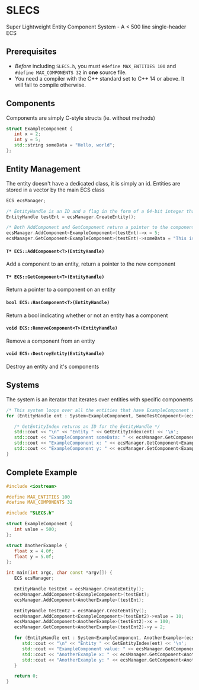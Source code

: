 # SLECS
Super Lightweight Entity Component System - A < 500 line single-header ECS

## Prerequisites
 - *Before* including `SLECS.h`, you must `#define MAX_ENTITIES 100` and `#define MAX_COMPONENTS 32` in **one** source file.
 - You need a compiler with the C++ standard set to C++ 14 or above. It will fail to compile otherwise.

## Components
Components are simply C-style structs (ie. without methods)
```cpp
struct ExampleComponent {
   int x = 2;
   int y = 5;
   std::string someData = "Hello, world";
};
```

## Entity Management
The entity doesn't have a dedicated class, it is simply an id. Entities are stored in a vector by the main ECS class
```cpp
ECS ecsManager;

/* EntityHandle is an ID and a flag in the form of a 64-bit integer that points to an entity */
EntityHandle testEnt = ecsManager.CreateEntity();

/* Both AddComponent and GetComponent return a pointer to the component */
ecsManager.AddComponent<ExampleComponent>(testEnt)->x = 5;
ecsManager.GetComponent<ExampleComponent>(testEnt)->someData = "This is an example";
```

#### `T* ECS::AddComponent<T>(EntityHandle)`
Add a component to an entity, return a pointer to the new component

#### `T* ECS::GetComponent<T>(EntityHandle)`
Return a pointer to a component on an entity

#### `bool ECS::HasComponent<T>(EntityHandle)`
Return a bool indicating whether or not an entity has a component

#### `void ECS::RemoveComponent<T>(EntityHandle)`
Remove a component from an entity

#### `void ECS::DestroyEntity(EntityHandle)`
Destroy an entity and it's components


## Systems
The system is an iterator that iterates over entities with specific components
```cpp
/* This system loops over all the entities that have ExampleComponent and SomeTestComponent */
for (EntityHandle ent : System<ExampleComponent, SomeTestComponent>(ecsManager)) {

   /* GetEntityIndex returns an ID for the EntityHandle */
   std::cout << "\n" << "Entity " << GetEntityIndex(ent) << '\n';
   std::cout << "ExampleComponent someData: " << ecsManager.GetComponent<ExampleComponent>(ent)->someData << '\n';
   std::cout << "ExampleComponent x: " << ecsManager.GetComponent<ExampleComponent>(ent)->x << '\n';
   std::cout << "ExampleComponent y: " << ecsManager.GetComponent<ExampleComponent>(ent)->y << '\n';
}
```

## Complete Example
```cpp
#include <iostream>

#define MAX_ENTITIES 100
#define MAX_COMPONENTS 32

#include "SLECS.h"

struct ExampleComponent {
   int value = 500;
};

struct AnotherExample {
   float x = 4.0f;
   float y = 5.0f;
};

int main(int argc, char const *argv[]) {
   ECS ecsManager;

   EntityHandle testEnt = ecsManager.CreateEntity();
   ecsManager.AddComponent<ExampleComponent>(testEnt);
   ecsManager.AddComponent<AnotherExample>(testEnt);

   EntityHandle testEnt2 = ecsManager.CreateEntity();
   ecsManager.AddComponent<ExampleComponent>(testEnt2)->value = 10;
   ecsManager.AddComponent<AnotherExample>(testEnt2)->x = 100;
   ecsManager.GetComponent<AnotherExample>(testEnt2)->y = 2;

   for (EntityHandle ent : System<ExampleComponent, AnotherExample>(ecsManager)) {
      std::cout << "\n" << "Entity " << GetEntityIndex(ent) << '\n';
      std::cout << "ExampleComponent value: " << ecsManager.GetComponent<ExampleComponent>(ent)->value << '\n';
      std::cout << "AnotherExample x: " << ecsManager.GetComponent<AnotherExample>(ent)->x << '\n';
      std::cout << "AnotherExample y: " << ecsManager.GetComponent<AnotherExample>(ent)->y << '\n';
   }

   return 0;
}
```
